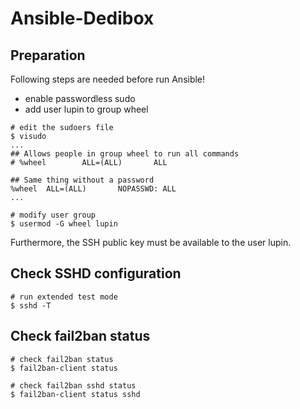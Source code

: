 # Ansible-Dedibox

## Preparation

Following steps are needed before run Ansible!

- enable passwordless sudo
- add user lupin to group wheel

```shell
# edit the sudoers file
$ visudo
...
## Allows people in group wheel to run all commands
# %wheel        ALL=(ALL)       ALL

## Same thing without a password
%wheel  ALL=(ALL)       NOPASSWD: ALL
...

# modify user group
$ usermod -G wheel lupin
```

Furthermore, the SSH public key must be available to the user lupin.

## Check SSHD configuration

```shell
# run extended test mode
$ sshd -T
```

## Check fail2ban status

```shell
# check fail2ban status
$ fail2ban-client status

# check fail2ban sshd status
$ fail2ban-client status sshd
```
